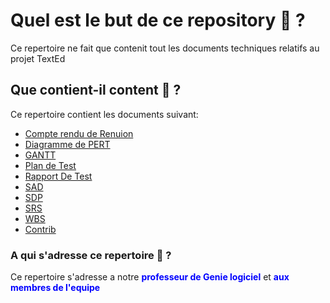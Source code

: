 # Quel est le but de ce repository 🤔 ?
Ce repertoire ne fait que contenit tout les documents techniques relatifs au projet TextEd

## Que contient-il content 👷  ?
Ce repertoire contient les documents suivant:

- [Compte rendu de Renuion](docs/compte_rendu_reunion.pdf)
- [Diagramme de PERT](docs/DIAGRAMME_DE_PERT.pdf)
- [GANTT](docs/GANTT.pdf)
- [Plan de Test](docs/plandetest.pdf)
- [Rapport De Test](docs/Rapport_de_test.pdf)
- [SAD](docs/SAD.pdf)
- [SDP](docs/SDP.pdf)
- [SRS](docs/SRS.pdf)
- [WBS](docs/WBS.pdf)
- [Contrib](docs/CONTRIB.pdf)


### A qui s'adresse ce repertoire 🔐  ?
Ce repertoire s'adresse a notre <b style="color:blue">professeur de Genie logiciel</b> et <b style="color:blue">aux membres de l'equipe</b>